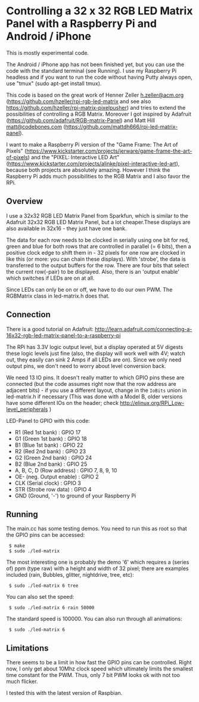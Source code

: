 Controlling a 32 x 32 RGB LED Matrix Panel with a Raspberry Pi and Android / iPhone
===================================================================================

This is mostly experimental code.

The Android / iPhone app has not been finished yet, but you can use the code
with the standard terminal (see Running). I use my Raspberry Pi headless and
if you want to run the code without having Putty always open, use "tmux"
(sudo apt-get install tmux).

This code is based on the great work of Henner Zeller <h.zeller@acm.org>
(https://github.com/hzeller/rpi-rgb-led-matrix and see also
https://github.com/hzeller/rpi-matrix-pixelpusher) and tries to extend
the possibilities of controlling a RGB Matrix. Moreover I got inspired by
Adafruit (https://github.com/adafruit/RGB-matrix-Panel) and Matt Hill
<matt@codebones.com> (https://github.com/mattdh666/rpi-led-matrix-panel).

I want to make a Raspberry Pi version of the "Game Frame: The Art of Pixels"
(https://www.kickstarter.com/projects/jerware/game-frame-the-art-of-pixels)
and the "PIXEL: Interactive LED Art"
(https://www.kickstarter.com/projects/alinke/pixel-interactive-led-art), because
both projects are absolutely amazing. However I think the Raspberry Pi
adds much possibilities to the RGB Matrix and I also favor the RPi.

Overview
--------
I use a 32x32 RGB LED Matrix Panel from Sparkfun, which is similar to the
Adafruit 32x32 RGB LED Matrix Panel, but a lot cheaper.These displays are
also available in 32x16 - they just have one bank.

The data for each row needs to be clocked in serially using one bit for red,
green and blue for both rows that are controlled in parallel (= 6 bits), then
a positive clock edge to shift them in - 32 pixels for one row are clocked in
like this (or more: you can chain these displays).
With 'strobe', the data is transferred to the output buffers for the row.
There are four bits that select the current row(-pair) to be displayed.
Also, there is an 'output enable' which switches if LEDs are on at all.

Since LEDs can only be on or off, we have to do our own PWM. The RGBMatrix
class in led-matrix.h does that.

Connection
----------
There is a good tutorial on Adafruit:
http://learn.adafruit.com/connecting-a-16x32-rgb-led-matrix-panel-to-a-raspberry-pi

The RPi has 3.3V logic output level, but a display operated at 5V digests these
logic levels just fine (also, the display will work well with 4V; watch out,
they easily can sink 2 Amps if all LEDs are on). Since we only need output
pins, we don't need to worry about level conversion back.

We need 13 IO pins. It doesn't really matter to which GPIO pins these are
connected (but the code assumes right now that the row address are adjacent
bits) - if you use a different layout, change in the `IoBits` union in
led-matrix.h if necessary (This was done with a Model B,
older versions have some different IOs on the header; check
<http://elinux.org/RPi_Low-level_peripherals> )

LED-Panel to GPIO with this code:
   * R1 (Red 1st bank)   : GPIO 17
   * G1 (Green 1st bank) : GPIO 18
   * B1 (Blue 1st bank)  : GPIO 22
   * R2 (Red 2nd bank)   : GPIO 23
   * G2 (Green 2nd bank) : GPIO 24
   * B2 (Blue 2nd bank)  : GPIO 25
   * A, B, C, D (Row address) : GPIO 7, 8, 9, 10
   * OE- (neg. Output enable) : GPIO 2
   * CLK (Serial clock) : GPIO 3
   * STR (Strobe row data) : GPIO 4
   * GND (Ground, '-') to ground of your Raspberry Pi

Running
-------
The main.cc has some testing demos. You need to run this as root so that the
GPIO pins can be accessed:

     $ make
     $ sudo ./led-matrix

The most interesting one is probably the demo '6' which requires a (series of) ppm (type
raw) with a height and width of 32 pixel; there are examples included (rain, Bubbles, glitter, nightdrive, tree, etc):

     $ sudo ./led-matrix 6 tree

You can also set the speed:

     $ sudo ./led-matrix 6 rain 50000

The standard speed is 100000.
You can also run through all animations:

     $ sudo ./led-matrix 6

Limitations
-----------
There seems to be a limit in how fast the GPIO pins can be controlled. Right
now, I only get about 10Mhz clock speed which ultimately limits the smallest
time constant for the PWM. Thus, only 7 bit PWM looks ok with not too much
flicker.

I tested this with the latest version of Raspbian.
